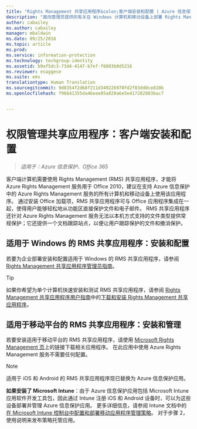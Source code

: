 ```yaml
---
title: "Rights Management 共享应用程序&colon;客户端安装和配置 | Azure 信息保护"
description: "面向管理员提供的有关在 Windows 计算机和移动设备上部署 Rights Management (RMS) 共享应用程序的信息。"
author: cabailey
ms.author: cabailey
manager: mbaldwin
ms.date: 09/25/2016
ms.topic: article
ms.prod: 
ms.service: information-protection
ms.technology: techgroup-identity
ms.assetid: b9af5dc3-73d4-4147-b7ef-f6803b0d5216
ms.reviewer: esaggese
ms.suite: ems
translationtype: Human Translation
ms.sourcegitcommit: 9d8354f2d68f211d349226970fd2f83dd0ce810b
ms.openlocfilehash: f96641355da46eee85a828a6e5e417282883bac7


---
```


# <a name="rights-management-sharing-application-installation-and-configuration-for-clients"></a>权限管理共享应用程序：客户端安装和配置

>*适用于：Azure 信息保护、Office 365*

客户端计算机需要使用 Rights Management (RMS) 共享应用程序，才能将 Azure Rights Management 服务用于 Office 2010，建议在支持 Azure 信息保护中的 Azure Rights Management 服务的所有计算机和移动设备上使用该应用程序。 通过安装 Office 加载项，RMS 共享应用程序可与 Office 应用程序集成在一起，使得用户能够轻松地从功能区直接保护文件和电子邮件。 RMS 共享应用程序还针对 Azure Rights Management 服务无法以本机方式支持的文件类型提供常规保护；它还提供一个文档跟踪站点，以便让用户跟踪保护的文件和撤消保护。

## <a name="the-rms-sharing-application-for-windows-installation-and-configuration"></a>适用于 Windows 的 RMS 共享应用程序：安装和配置
若要为企业部署安装和配置适用于 Windows 的 RMS 共享应用程序，请参阅 [Rights Management 共享应用程序管理员指南](../rms-client/sharing-app-admin-guide.md)。

> [!TIP]
> 如果你希望为单个计算机快速安装和测试 RMS 共享应用程序，请参阅 [Rights Management 共享应用程序用户指南](../rms-client/sharing-app-user-guide.md)中的[下载和安装 Rights Management 共享应用程序](../rms-client/install-sharing-app.md)。

## <a name="the-rms-sharing-application-for-mobile-platforms-installation-and-management"></a>适用于移动平台的 RMS 共享应用程序：安装和管理
若要安装适用于移动平台的 RMS 共享应用程序，请使用 [Microsoft Rights Management 页](http://go.microsoft.com/fwlink/?LinkId=303970)上的链接下载相关应用程序。 在此应用中使用 Azure Rights Management 服务不需要任何配置。

> [!NOTE]
> 适用于 iOS 和 Android 的 RMS 共享应用程序现已替换为 Azure 信息保护应用。

**如果安装了 Microsoft Intune**：由于 Azure 信息保护应用包括 Microsoft Intune 应用软件开发工具包，因此通过 Intune 注册 iOS 和 Android 设备时，可以为这些设备部署并管理 Azure 信息保护应用。 更多详细信息，请参阅 Intune 文档中的[在 Microsoft Intune 控制台中配置和部署移动应用程序管理策略](/intune/deploy-use/configure-and-deploy-mobile-application-management-policies-in-the-microsoft-intune-console)。 对于步骤 2，使用说明来发布策略托管应用。






<!--HONumber=Nov16_HO2-->


